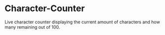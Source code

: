 # Character-Counter
Live character counter displaying the current amount of characters  and how many remaining out of 100.
